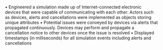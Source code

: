 • Engineered a simulation made up of Internet-connected electronic devices that were capable of communicating with each other. Actors such as devices, alerts and cancellations were implemented as objects storing unique attributes
• Potential issues were conveyed by devices via alerts that propagated continuously. Devices may perform and propagate a cancellation notice to other devices once the issue is resolved
• Displayed timestamps (in milliseconds) for all simulation events including alerts and cancellations
